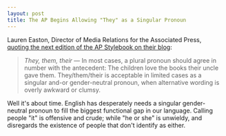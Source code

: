 ```yaml
---
layout: post
title: The AP Begins Allowing "They" as a Singular Pronoun
---
```


Lauren Easton, Director of Media Relations for the Associated Press, [quoting the next edition of the AP Stylebook on their blog][1]:

> *They, them, their* — In most cases, a plural pronoun should agree in number with the antecedent: The children love the books their uncle gave them. They/them/their is acceptable in limited cases as a singular and-or gender-neutral pronoun, when alternative wording is overly awkward or clumsy. 

Well it's about time. English has desperately needs a singular gender-neutral pronoun to fill the biggest functional gap in our language. Calling people "it" is offensive and crude; while "he or she" is unwieldy, and disregards the existence of people that don't identify as either.

[1]: https://blog.ap.org/products-and-services/making-a-case-for-a-singular-they
